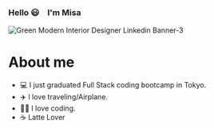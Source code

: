 ### Hello 😃　I'm Misa

![Green Modern Interior Designer Linkedin Banner-3](https://github.com/MisaMisaM/MisaMIsaM/assets/137872025/1d61a423-98d5-4bb0-8d33-17912948a7ca)
 <h1>About me</h1>

- 💻 I just graduated Full Stack coding bootcamp in Tokyo.
- ✈️ I love traveling/Airplane.
- 👩‍💻 I love coding.
- ☕️ Latte Lover
